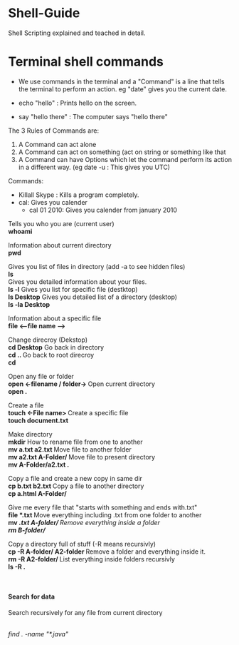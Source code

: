 # Shell-Guide
Shell Scripting explained and teached in detail.

# Terminal shell commands
- We use commands in the terminal and a "Command" is a line that tells the terminal to perform an action. eg "date" gives you the current date.

- echo "hello" : Prints hello on the screen.
- say "hello there" : The computer says "hello there"

The 3 Rules of Commands are: 
1. A Command can act alone
2. A Command can act on something (act on string or something like that
3. A Command can have Options which let the command perform its action in a different way. (eg date -u : This gives you UTC)

Commands:
- Killall Skype : Kills a program completely. <br>
- cal: Gives you calender  <br>
    - cal 01 2010: Gives you calender from january 2010

Tells you who you are (current user) <br>
<b>whoami</b> <br>

Information about current directory <br>
<b>pwd</b>

Gives you list of files in directory (add -a to see hidden files) <br>
<b>ls</b> <br>
Gives you detailed information about your files.<br>
<b>ls -l</b>
Gives you list for specific file (destktop) <br>
<b>ls Desktop</b>
Gives you detailed list of a directory (desktop) <br>
<b>ls -la Desktop</b>

Information about a specific file <br>
<b>file <--file name --> </b> 

Change direcroy (Dekstop) <br>
<b>cd Desktop</b>
Go back in directory <br>
<b> cd .. </b>
Go back to root direcroy <br>
<b> cd </b>

Open any file or folder <br>
<b> open <-filename / folder-> </b>
Open current directory <br>
<b> open . </b>

Create a file <br>
<b> touch <-File name> </b>
Create a specific file <br>
<b> touch document.txt </b>

Make directory <br>
<b>mkdir</b>
How to rename file from one to another <br>
<b> mv a.txt a2.txt </b>
Move file to another folder <br>
<b> mv a2.txt A-Folder/ </b>
Move file to present directory <br>
<b> mv A-Folder/a2.txt . </b>

Copy a file and create a new copy in same dir<br>
<b> cp b.txt b2.txt </b>
Copy a file to another directory <br>
<b> cp a.html A-Folder/ </b>

Give me every file that "starts with something and ends with.txt" <br>
<b> file *.txt </b>
Move everything including .txt from one folder to another <br>
<b> mv *.txt A-folder/ </b>
Remove everything inside a folder <br>
<b> rm B-folder/* </b>

Copy a directory full of stuff (-R means recursivly) <br>
<b> cp -R A-folder/ A2-folder </b>
Remove a folder and everything inside it. <br>
<b>rm -R A2-folder/ </b>
List everything inside folders recursivly <br>
<b>ls -R .</b>

<br>
<h4>Search for data</h4>
<p>Search recursively for any file from current directory</p><br>
<i>find . -name "*.java"</i><br>
